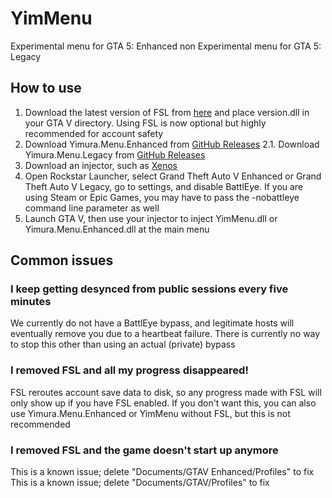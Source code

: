 # YimMenu

Experimental menu for GTA 5: Enhanced
non Experimental menu for GTA 5: Legacy

## How to use

1. Download the latest version of FSL from [here](https://www.unknowncheats.me/forum/grand-theft-auto-v/616977-fsl-local-gtao-saves.html) and place version.dll in your GTA V directory. Using FSL is now optional but highly recommended for account safety
2. Download Yimura.Menu.Enhanced from [GitHub Releases](https://github.com/CSY0N/YimMenu/releases/download/YimuraRelease/Yimura.Menu.Enhanced.dll)
2.1. Download Yimura.Menu.Legacy from [GitHub Releases](https://github.com/CSY0N/YimMenu/releases/download/YimuraLegacy/YimMenu.dll)
3. Download an injector, such as [Xenos](https://www.unknowncheats.me/forum/general-programming-and-reversing/124013-xenos-injector-v2-3-2-a.html)
4. Open Rockstar Launcher, select Grand Theft Auto V Enhanced or Grand Theft Auto V Legacy, go to settings, and disable BattlEye. If you are using Steam or Epic Games, you may have to pass the -nobattleye command line parameter as well
5. Launch GTA V, then use your injector to inject YimMenu.dll or Yimura.Menu.Enhanced.dll at the main menu

## Common issues

### I keep getting desynced from public sessions every five minutes

We currently do not have a BattlEye bypass, and legitimate hosts will eventually remove you due to a heartbeat failure. There is currently no way to stop this other than using an actual (private) bypass

### I removed FSL and all my progress disappeared!

FSL reroutes account save data to disk, so any progress made with FSL will only show up if you have FSL enabled. If you don't want this, you can also use Yimura.Menu.Enhanced or YimMenu without FSL, but this is not recommended

### I removed FSL and the game doesn't start up anymore

This is a known issue; delete "Documents/GTAV Enhanced/Profiles" to fix
This is a known issue; delete "Documents/GTAV/Profiles" to fix
